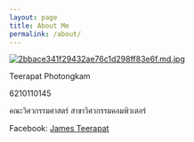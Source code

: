 ```yaml
---
layout: page
title: About Me
permalink: /about/
---
```

[![2bbace341f29432ae76c1d298ff83e6f.md.jpg](https://www.img.in.th/images/2bbace341f29432ae76c1d298ff83e6f.md.jpg)](https://www.img.in.th/image/w7XJpc)

Teerapat Photongkam

6210110145

คณะวิศวกรรมศาสตร์ สาขาวิศวกรรมคอมพิวเตอร์

Facebook: [James Teerapat](https://www.facebook.com/james.teerapat)
